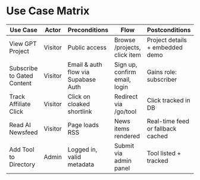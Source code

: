 # Use Case Matrix

| Use Case | Actor | Preconditions | Flow | Postconditions |
|----------|-------|---------------|------|----------------|
| View GPT Project | Visitor | Public access | Browse /projects, click item | Project details + embedded demo |
| Subscribe to Gated Content | Visitor | Email & auth flow via Supabase Auth | Sign up, confirm email, login | Gains role: subscriber |
| Track Affiliate Click | Visitor | Click on cloaked shortlink | Redirect via /go/tool | Click tracked in DB |
| Read AI Newsfeed | Visitor | Page loads RSS | News items rendered | Real-time feed or fallback cached |
| Add Tool to Directory | Admin | Logged in, valid metadata | Submit via admin panel | Tool listed + tracked |
